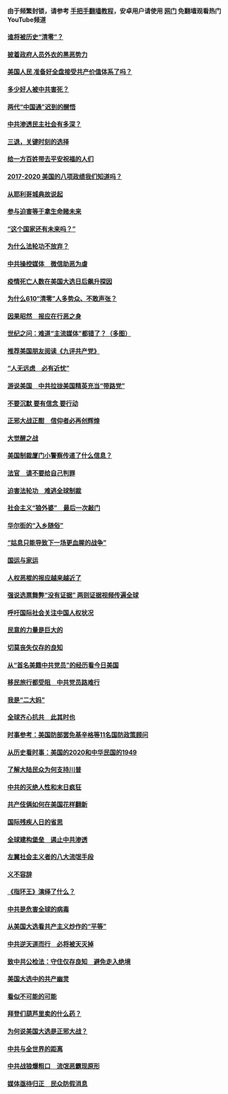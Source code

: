 #### 由于频繁封锁，请参考 [手把手翻墙教程](https://github.com/gfw-breaker/guides/wiki/)，安卓用户请使用 [网门](https://github.com/gfw-breaker/nogfw/blob/master/dl.md?t=01231200) 免翻墙观看热门YouTube频道 

#### [谁将被历史“清零”？](../pages/73/417485.md?t=01231200) 

#### [披着政府人员外衣的黑恶势力](../pages/73/417442.md?t=01231200) 

#### [美国人民 准备好全盘接受共产价值体系了吗？](../pages/73/417491.md?t=01231200) 

#### [多少好人被中共害死？](../pages/73/417144.md?t=01231200) 

#### [两代“中国通”迟到的醒悟](../pages/73/417064.md?t=01231200) 

#### [中共渗透民主社会有多深？](../pages/73/417063.md?t=01231200) 

#### [三退，关键时刻的选择](../pages/73/416969.md?t=01231200) 

#### [给一方百姓带去平安祝福的人们](../pages/73/416941.md?t=01231200) 

#### [2017-2020  美国的八项政绩我们知道吗？](../pages/73/416968.md?t=01231200) 

#### [从耶利哥城典故说起](../pages/73/416892.md?t=01231200) 

#### [参与迫害等于拿生命赌未来](../pages/73/416856.md?t=01231200) 

#### [“这个国家还有未来吗？”](../pages/73/416852.md?t=01231200) 

#### [为什么法轮功不放弃？](../pages/73/416864.md?t=01231200) 

#### [中共操控媒体　微信助恶为虐](../pages/73/416724.md?t=01231200) 

#### [疫情死亡人数在美国大选日后飙升探因](../pages/73/416606.md?t=01231200) 

#### [为什么610“清零”人多势众、不敢声张？](../pages/73/416632.md?t=01231200) 

#### [因果昭然　报应在行恶之身](../pages/73/416582.md?t=01231200) 

#### [世纪之问：难道“主流媒体”都错了？（多图）](../pages/73/416571.md?t=01231200) 

#### [推荐美国朋友阅读《九评共产党》](../pages/73/416510.md?t=01231200) 

#### [“人无远虑　必有近忧”](../pages/73/416513.md?t=01231200) 

#### [游说美国　中共拉拢美国精英充当“带路党”](../pages/73/416529.md?t=01231200) 

#### [不要沉默 要有信念 要行动](../pages/73/416457.md?t=01231200) 

#### [正邪大战正酣　信仰者必再创辉煌](../pages/73/416433.md?t=01231200) 

#### [大觉醒之战](../pages/73/416456.md?t=01231200) 

#### [美国制裁厦门小警察传递了什么信息？](../pages/73/416432.md?t=01231200) 

#### [法官　请不要给自己判罪](../pages/73/416379.md?t=01231200) 

#### [迫害法轮功　难逃全球制裁](../pages/73/416380.md?t=01231200) 

#### [社会主义“狼外婆”　最后一次敲门](../pages/73/416394.md?t=01231200) 

#### [华尔街的“入乡随俗”](../pages/73/416395.md?t=01231200) 

#### [“姑息只能导致下一场更血腥的战争”](../pages/73/416223.md?t=01231200) 

#### [国运与家运](../pages/73/416224.md?t=01231200) 

#### [人权恶棍的报应越来越近了](../pages/73/416276.md?t=01231200) 

#### [强说选票舞弊“没有证据” 两则证据视频传遍全球](../pages/73/416227.md?t=01231200) 

#### [呼吁国际社会关注中国人权状况](../pages/73/416135.md?t=01231200) 

#### [民意的力量是巨大的](../pages/73/416222.md?t=01231200) 

#### [切莫丧失仅存的良知](../pages/73/416134.md?t=01231200) 

#### [从“首名美籍中共党员”的经历看今日美国](../pages/73/416114.md?t=01231200) 

#### [移民旅行都受阻　中共党员路难行](../pages/73/416033.md?t=01231200) 

#### [我是“二大妈”](../pages/73/415529.md?t=01231200) 

#### [全球齐心抗共　此其时也](../pages/73/415989.md?t=01231200) 

#### [时事参考：美国防部罢免基辛格等11名国防政策顾问](../pages/73/415970.md?t=01231200) 

#### [从历史看时事：美国的2020和中华民国的1949](../pages/73/415949.md?t=01231200) 

#### [了解大陆民众为何支持川普](../pages/73/415950.md?t=01231200) 

#### [中共的灭绝人性和末日疯狂](../pages/73/415944.md?t=01231200) 

#### [共产伎俩如何在美国花样翻新](../pages/73/415908.md?t=01231200) 

#### [国际残疾人日的省思](../pages/73/415849.md?t=01231200) 

#### [全球建构堡垒　遏止中共渗透](../pages/73/415850.md?t=01231200) 

#### [左翼社会主义者的八大流氓手段](../pages/73/415802.md?t=01231200) 

#### [义不容辞](../pages/73/415807.md?t=01231200) 

#### [《指环王》演绎了什么？](../pages/73/415739.md?t=01231200) 

#### [中共是危害全球的病毒](../pages/73/415569.md?t=01231200) 

#### [从美国大选看共产主义炒作的“平等”](../pages/73/415654.md?t=01231200) 

#### [中共逆天道而行　必将被天灭掉](../pages/73/415626.md?t=01231200) 

#### [致中共公检法：守住仅存良知　避免走入绝境](../pages/73/415627.md?t=01231200) 

#### [美国大选中的共产幽灵](../pages/73/415618.md?t=01231200) 

#### [看似不可能的可能](../pages/73/415619.md?t=01231200) 

#### [拜登们葫芦里卖的什么药？](../pages/73/415531.md?t=01231200) 

#### [为何说美国大选是正邪大战？](../pages/73/415530.md?t=01231200) 

#### [中共与全世界的距离](../pages/73/415435.md?t=01231200) 

#### [中共战狼爆粗口　流氓恶霸现原形](../pages/73/415426.md?t=01231200) 

#### [媒体亟待归正　民众防假消息](../pages/73/415402.md?t=01231200) 

